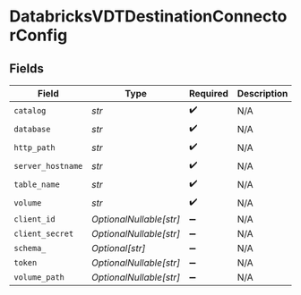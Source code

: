 # DatabricksVDTDestinationConnectorConfig


## Fields

| Field                   | Type                    | Required                | Description             |
| ----------------------- | ----------------------- | ----------------------- | ----------------------- |
| `catalog`               | *str*                   | :heavy_check_mark:      | N/A                     |
| `database`              | *str*                   | :heavy_check_mark:      | N/A                     |
| `http_path`             | *str*                   | :heavy_check_mark:      | N/A                     |
| `server_hostname`       | *str*                   | :heavy_check_mark:      | N/A                     |
| `table_name`            | *str*                   | :heavy_check_mark:      | N/A                     |
| `volume`                | *str*                   | :heavy_check_mark:      | N/A                     |
| `client_id`             | *OptionalNullable[str]* | :heavy_minus_sign:      | N/A                     |
| `client_secret`         | *OptionalNullable[str]* | :heavy_minus_sign:      | N/A                     |
| `schema_`               | *Optional[str]*         | :heavy_minus_sign:      | N/A                     |
| `token`                 | *OptionalNullable[str]* | :heavy_minus_sign:      | N/A                     |
| `volume_path`           | *OptionalNullable[str]* | :heavy_minus_sign:      | N/A                     |